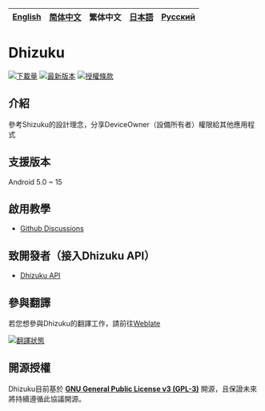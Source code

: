 [English](README.md) | [简体中文](README_zh_rCN.md) | 繁体中文 | [日本語](README_ja.md) | [Русский](README_ru.md)
|-|-|-|-|-|

# Dhizuku

[![下載量](https://img.shields.io/github/downloads/iamr0s/Dhizuku/total?label=下載量)](https://github.com/iamr0s/Dhizuku/releases)
[![最新版本](https://img.shields.io/github/v/release/iamr0s/Dhizuku?label=最新版本)](https://github.com/iamr0s/Dhizuku/releases/latest)
[![授權條款](https://img.shields.io/github/license/iamr0s/Dhizuku?label=授權條款)](https://github.com/iamr0s/Dhizuku/blob/main/LICENSE)

## 介紹

參考Shizuku的設計理念，分享DeviceOwner（設備所有者）權限給其他應用程式

## 支援版本

Android 5.0 ~ 15

## 啟用教學

- [Github Discussions](https://github.com/iamr0s/Dhizuku/discussions/16)

## 致開發者（接入Dhizuku API）

- [Dhizuku API](https://github.com/iamr0s/Dhizuku-API.git)

## 參與翻譯

若您想參與Dhizuku的翻譯工作，請前往[Weblate](https://hosted.weblate.org/engage/dhizuku/)

[![翻譯狀態](https://hosted.weblate.org/widgets/dhizuku/-/multi-auto.svg)](https://hosted.weblate.org/engage/dhizuku/)

## 開源授權

Dhizuku目前基於 [**GNU General Public License v3 (GPL-3)**](http://www.gnu.org/copyleft/gpl.html) 開源，且保證未來將持續遵循此協議開源。